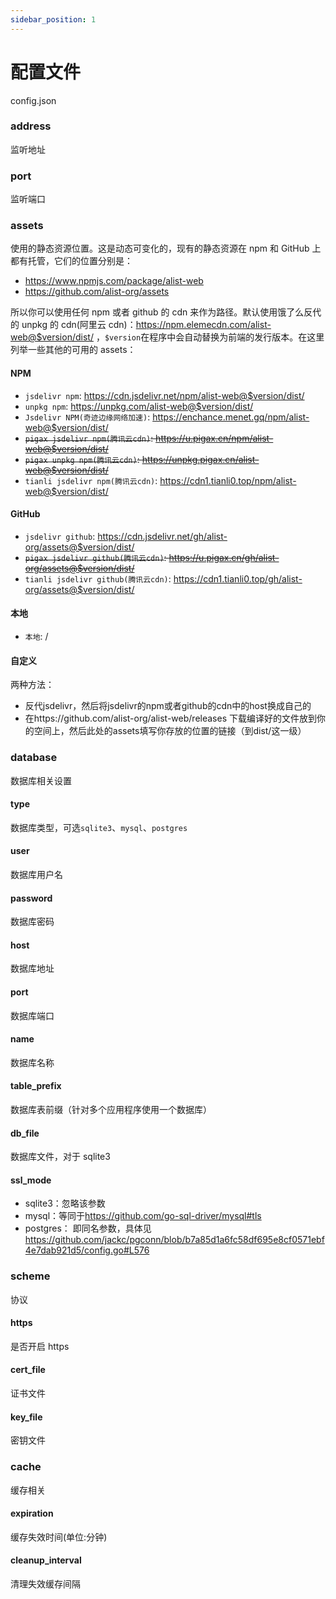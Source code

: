 ```yaml
---
sidebar_position: 1
---
```


# 配置文件

config.json

### address

监听地址

### port

监听端口

### assets

使用的静态资源位置。这是动态可变化的，现有的静态资源在 npm 和 GitHub 上都有托管，它们的位置分别是：

- https://www.npmjs.com/package/alist-web
- https://github.com/alist-org/assets

所以你可以使用任何 npm 或者 github 的 cdn 来作为路径。默认使用饿了么反代的 unpkg 的 cdn(阿里云 cdn)：https://npm.elemecdn.com/alist-web@$version/dist/ ，`$version`在程序中会自动替换为前端的发行版本。在这里列举一些其他的可用的 assets：

#### NPM

- `jsdelivr npm`: https://cdn.jsdelivr.net/npm/alist-web@$version/dist/
- `unpkg npm`: https://unpkg.com/alist-web@$version/dist/
- `Jsdelivr NPM(奇迹边缘网络加速)`: https://enchance.menet.gq/npm/alist-web@$version/dist/
- ~~`pigax jsdelivr npm(腾讯云cdn)`: https://u.pigax.cn/npm/alist-web@$version/dist/~~
- ~~`pigax unpkg npm(腾讯云cdn)`: https://unpkg.pigax.cn/alist-web@$version/dist/~~
- `tianli jsdelivr npm(腾讯云cdn)`: https://cdn1.tianli0.top/npm/alist-web@$version/dist/

#### GitHub

- `jsdelivr github`: https://cdn.jsdelivr.net/gh/alist-org/assets@$version/dist/
- ~~`pigax jsdelivr github(腾讯云cdn)`: https://u.pigax.cn/gh/alist-org/assets@$version/dist/~~
- `tianli jsdelivr github(腾讯云cdn)`: https://cdn1.tianli0.top/gh/alist-org/assets@$version/dist/

#### 本地

- `本地`: /

#### 自定义
两种方法：
- 反代jsdelivr，然后将jsdelivr的npm或者github的cdn中的host换成自己的
- 在https://github.com/alist-org/alist-web/releases 下载编译好的文件放到你的空间上，然后此处的assets填写你存放的位置的链接（到dist/这一级）

### database

数据库相关设置

#### type

数据库类型，可选`sqlite3`、`mysql`、`postgres`

#### user

数据库用户名

#### password

数据库密码

#### host

数据库地址

#### port

数据库端口

#### name

数据库名称

#### table_prefix

数据库表前缀（针对多个应用程序使用一个数据库）

#### db_file

数据库文件，对于 sqlite3

#### ssl_mode
- sqlite3：忽略该参数
- mysql：等同于<https://github.com/go-sql-driver/mysql#tls>
- postgres： 即同名参数，具体见<https://github.com/jackc/pgconn/blob/b7a85d1a6fc58df695e8cf0571ebf4e7dab921d5/config.go#L576>

### scheme

协议

#### https

是否开启 https

#### cert_file

证书文件

#### key_file

密钥文件

### cache

缓存相关

#### expiration

缓存失效时间(单位:分钟)

#### cleanup_interval

清理失效缓存间隔
